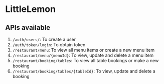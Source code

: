 # LittleLemon

## APIs available

1. `/auth/users/`: To create a user
2. `/auth/token/login`: To obtain token
3. `/restaurant/menu`: To view all menu items or create a new menu item
4. `/restaurant/menu/{menuId}`: To view, update and delete a menu item
5. `/restaurant/booking/tables`: To view all table bookings or make a new booking
6. `/restaurant/booking/tables/{tableId}`: To view, update and delete a booking
